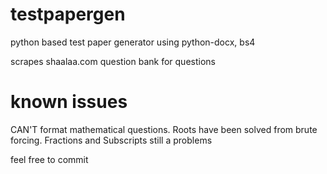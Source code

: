 # testpapergen
python based test paper generator using python-docx, bs4

scrapes shaalaa.com question bank for questions

# known issues
CAN'T format mathematical questions. Roots have been solved from brute forcing. Fractions and Subscripts still a problems

feel free to commit
